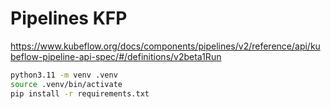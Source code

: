 # Pipelines KFP

https://www.kubeflow.org/docs/components/pipelines/v2/reference/api/kubeflow-pipeline-api-spec/#/definitions/v2beta1Run

```sh
python3.11 -m venv .venv
source .venv/bin/activate
pip install -r requirements.txt
```